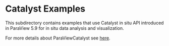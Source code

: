 # Catalyst Examples

This subdirectory contains examples that use Catalyst in situ
API introduced in ParaView 5.9 for in situ data analysis and visualization.

For more details about ParaViewCatalyst see [here](https://docs.paraview.org/en/latest/Catalyst).
